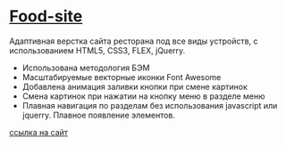 # [Food-site](https://aleksryz.github.io/Food-site/)
Адаптивная верстка сайта ресторана под все виды устройств, с использованием HTML5, CSS3, FLEX, jQuerry. 
- Использована методология БЭМ
- Масштабируемые векторные иконки Font Awesome
- Добавлена анимация заливки кнопки при смене картинок
- Смена картинок при нажатии на кнопку меню в разделе меню
- Плавная навигация по разделам без использования javascript или jquerry. Плавное появление элементов. 

[ссылка на сайт](https://aleksryz.github.io/Food-site/)
